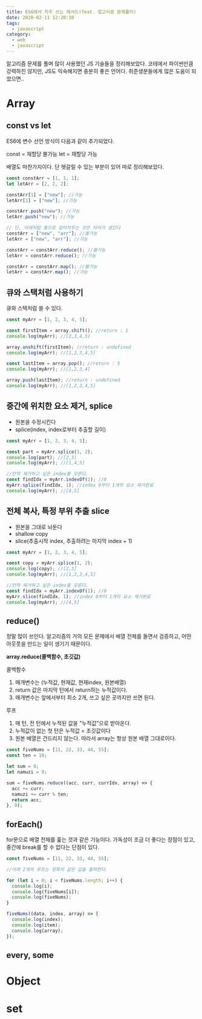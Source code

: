 ```yaml
---
title: ES6에서 자주 쓰는 메서드(feat. 알고리즘 문제풀이)
date: 2020-02-11 12:20:10
tags:
  - javascript
category:
  - web
  - javascript
---
```


알고리즘 문제를 풀며 많이 사용했던 JS 기술들을 정리해보았다.
코테에서 파이썬만큼 강력하진 않지만, JS도 익숙해지면 충분히 좋은 언어다.
취준생분들에게 많은 도움이 되었으면..

# Array

## const vs let

ES6에 변수 선언 방식이 다음과 같이 추가되었다.

const = 재할당 불가능
let = 재할당 가능

배열도 마찬가지이다.
단 헷갈릴 수 있는 부분이 있어 따로 정리해보았다.

```javascript
const constArr = [1, 1, 1];
let letArr = [2, 2, 2];

constArr[1] = ["new"]; //가능
letArr[1] = ["new"]; //가능

constArr.push("new"); //가능
letArr.push("new"); //가능

// 단, 아래처럼 통으로 갈아치우는 것은 차이가 생긴다
constArr = ["new", "arr"]; //불가능
letArr = ["new", "arr"]; //가능

constArr = constArr.reduce(); //불가능
letArr = constArr.reduce(); //가능

constArr = constArr.map(); //불가능
letArr = constArr.map(); //가능
```

## 큐와 스택처럼 사용하기

큐와 스택처럼 쓸 수 있다.

```javascript
const myArr = [1, 2, 3, 4, 5];

const firstItem = array.shift(); //return : 1
console.log(myArr); //[2,3,4,5]

array.unshift(firstItem); //return : undefined
console.log(myArr); //[1,2,3,4,5]

const lastItem = array.pop(); //return : 5
console.log(myArr); //[1,2,3,4]

array.push(lastItem); //return : undefined
console.log(myArr); //[1,2,3,4,5]
```

## 중간에 위치한 요소 제거, splice

- 원본을 수정시킨다
- splice(index, index로부터 추출할 길이)

```javascript
const myArr = [1, 2, 3, 4, 5];

const part = myArr.splice(1, 2);
console.log(part); //[2,3]
console.log(myArr); //[1,4,5]

//만약 제거하고 싶은 index를 모른다.
const findIdx = myArr.indexOf(1); //0
myArr.splice(findIdx, 1); //index 0부터 1개의 요소 제거완료
console.log(myArr); //[4,5]
```

## 전체 복사, 특정 부위 추출 slice

- 원본을 그대로 놔둔다
- shallow copy
- slice(추출시작 index, 추출하려는 마지막 index + 1)

```javascript
const myArr = [1, 2, 3, 4, 5];

const copy = myArr.splice(1, 2);
console.log(copy); //[2,3]
console.log(myArr); //[1,2,3,4,5]

//만약 제거하고 싶은 index를 모른다.
const findIdx = myArr.indexOf(1); //0
myArr.slice(findIdx, 1); //index 0부터 1개의 요소 제거완료
console.log(myArr); //[4,5]
```

## reduce()

정말 많이 쓰인다.
알고리즘의 거의 모든 문제에서
배열 전체를 돌면서 검증하고, 어떤 아웃풋을 만드는 일이 생기기 때문이다.

**array.reduce(콜백함수, 초깃값)**

콜백함수

1. 매개변수는 (누적값, 현재값, 현재index, 원본배열)
2. return 값은 마지막 턴에서 return하는 누적값이다.
3. 매개변수는 앞에서부터 최소 2개, 쓰고 싶은 곳까지만 쓰면 된다.

루프

1. 매 턴, 전 턴에서 누적된 값을 "누적값"으로 받아온다.
2. 누적값이 없는 첫 턴은 누적값 = 초깃값이다
3. 원본 배열은 건드리지 않는다. 따라서 array는 항상 원본 배열 그대로이다.

```javascript
const fiveNums = [11, 22, 33, 44, 55];
const ten = 10;

let sum = 0;
let namuzi = 0;

sum = fiveNums.reduce((acc, curr, currIdx, array) => {
  acc += curr;
  namuzi += curr % ten;
  return acc;
}, 0);
```

## forEach()

for문으로 배열 전체를 훑는 것과 같은 기능이다.
가독성이 조금 더 좋다는 장점이 있고,
중간에 break를 할 수 없다는 단점이 있다.

```javascript
const fiveNums = [11, 22, 33, 44, 55];

//아래 2개의 루프는 정확히 같은 값을 출력한다.

for (let i = 0; i < fiveNums.length; i++) {
  console.log(i);
  console.log(fiveNums[i]);
  console.log(fiveNums);
}

fiveNums((data, index, array) => {
  console.log(index);
  console.log(item);
  console.log(array);
});
```

## every, some

# Object

# set
